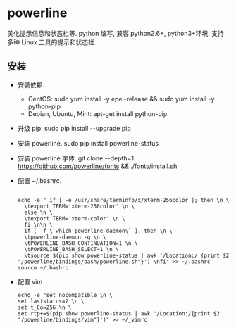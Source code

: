 # powerline

美化提示信息和状态栏等. python 编写, 兼容 python2.6+, python3+环境. 支持多种 Linux 工具的提示和状态栏.

## 安装

* 安装依赖.
  * CentOS: sudo yum install -y epel-release && sudo yum install -y python-pip
  * Debian, Ubuntu, Mint: apt-get install python-pip
* 升级 pip: sudo pip install --upgrade pip
* 安装 powerline. sudo pip install powerline-status
* 安装 powerline 字体. git clone --depth=1 https://github.com/powerline/fonts && ./fonts/install.sh
* 配置 ~/.bashrc.

  ```shell

  echo -e " if [ -e /usr/share/terminfo/x/xterm-256color ]; then \n \
    \texport TERM='xterm-256color' \n \
    else \n \
    \texport TERM='xterm-color' \n \
    fi \n\n \
    if [ -f \`which powerline-daemon\` ]; then \n \
    \tpowerline-daemon -q \n \
    \tPOWERLINE_BASH_CONTINUATION=1 \n \
    \tPOWERLINE_BASH_SELECT=1 \n \
    \tsource $(pip show powerline-status | awk '/Location:/ {print $2 "/powerline/bindings/bash/powerline.sh"}') \nfi" >> ~/.bashrc
  source ~/.bashrc
  ```

* 配置 vim

  ```shell
  echo -e "set nocompatible \n \
  set laststatus=2 \n \
  set t_Co=256 \n \
  set rtp+=$(pip show powerline-status | awk '/Location:/{print $2 "/powerline/bindings/vim"}')" >> ~/_vimrc
  ```
